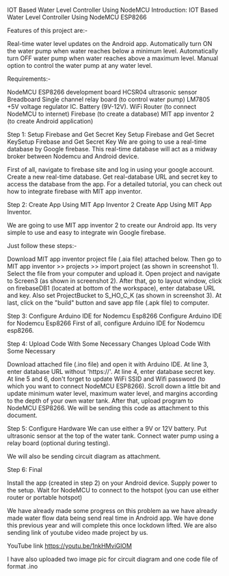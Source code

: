 

IOT Based Water Level Controller Using NodeMCU 
Introduction: IOT Based Water Level Controller Using NodeMCU ESP8266


Features of this project are:-

Real-time water level updates on the Android app.
Automatically turn ON the water pump when water reaches below a minimum level.
Automatically turn OFF water pump when water reaches above a maximum level.
Manual option to control the water pump at any water level.

Requirements:-

NodeMCU ESP8266 development board
HCSR04 ultrasonic sensor
Breadboard
Single channel relay board (to control water pump)
LM7805 +5V voltage regulator IC.
Battery (9V-12V).
WiFi Router (to connect NodeMCU to internet)
Firebase (to create a database)
MIT app inventor 2 (to create Android application)

Step 1: Setup Firebase and Get Secret Key
Setup Firebase and Get Secret KeySetup Firebase and Get Secret Key
We are going to use a real-time database by Google firebase. This real-time database will act as a midway broker between Nodemcu and Android device.

First of all, navigate to firebase site and log in using your google account.
Create a new real-time database.
Get real-database URL and secret key to access the database from the app. For a detailed tutorial, you can check out how to integrate firebase with MIT app inventor.

Step 2: Create App Using MIT App Inventor 2
Create App Using MIT App Inventor.

We are going to use MIT app inventor 2 to create our Android app. Its very simple to use and easy to integrate win Google firebase.

Just follow these steps:-

Download MIT app inventor project file (.aia file) attached below.
Then go to MIT app inventor >> projects >> import project (as shown in screenshot 1). Select the file from your computer and upload it.
Open project and navigate to Screen3 (as shown in screenshot 2).
After that, go to layout window, click on firebaseDB1 (located at bottom of the workspace), enter database URL and key. Also set ProjectBucket to S_HO_C_K (as shown in screenshot 3).
At last, click on the "build" button and save app file (.apk file) to computer.  

Step 3: Configure Arduino IDE for Nodemcu Esp8266
Configure Arduino IDE for Nodemcu Esp8266
First of all, configure Arduino IDE for Nodemcu esp8266. 

Step 4: Upload Code With Some Necessary Changes
Upload Code With Some Necessary 

Download attached file (.ino file) and open it with Arduino IDE.
At line 3, enter database URL without 'https://'.
At line 4, enter database secret key.
At line 5 and 6, don't forget to update WiFi SSID and Wifi password (to which you want to connect NodeMCU ESP8266).
Scroll down a little bit and update minimum water level, maximum water level, and margins according to the depth of your own water tank.
After that, upload program to NodeMCU ESP8266.
We will be sending this code as attachment to this document. 

Step 5: Configure Hardware
We can use either a 9V or 12V battery.
Put ultrasonic sensor at the top of the water tank.
Connect water pump using a relay board (optional during testing).

We will also be sending circuit diagram as attachment. 

Step 6: Final 

Install the app (created in step 2) on your Android device.
Supply power to the setup.
Wait for NodeMCU to connect to the hotspot (you can use either router or portable hotspot)

We have already made some progress on this problem aa we have already made water flow data being send real time in Android app. We have done this previous year and will complete this once lockdown lifted. We are also sending link of youtube video made project by us. 

YouTube link https://youtu.be/1nkHMviGlOM

I have also uploaded two image pic for circuit diagram and one code file of format .ino
